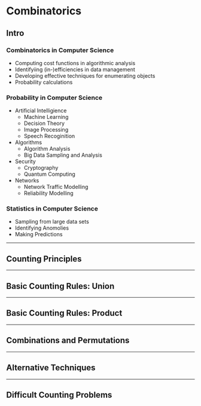 # **Combinatorics**
## Intro
### Combinatorics in Computer Science
* Computing cost functions in algorithmic analysis
* Identifyiing (in-)efficiencies in data management
* Developing effective techniques for enumerating objects
* Probability calculations
### Probability in Computer Science
* Artificial Intelligience
  * Machine Learning
  * Decision Theory
  * Image Processing
  * Speech Recoginition
* Algorithms
  * Algorithm Analysis
  * Big Data Sampling and Analysis
* Security
  * Cryptography
  * Quantum Computing
* Networks
  * Network Traffic Modelling
  * Reliability Modelling
### Statistics in Computer Science
* Sampling from large data sets
* Identifying Anomolies
* Making Predictions

***
## Counting Principles

***
## Basic Counting Rules: Union

***
## Basic Counting Rules: Product

***
## Combinations and Permutations

***
## Alternative Techniques

***
## Difficult Counting Problems